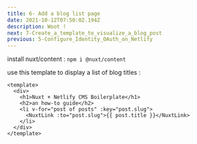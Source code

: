 ```yaml
---
title: 6- Add a blog list page
date: 2021-10-12T07:50:02.194Z
description: Woot !
next: 7-Create_a_template_to_visualize_a_blog_post
previous: 5-Configure_Identity_OAuth_on_Netlify
---
```


install nuxt/content :
`npm i @nuxt/content`

use this template to display a list of blog titles :

```
<template>
  <div>
    <h1>Nuxt + Netlify CMS Boilerplate</h1>
    <h2>an how-to guide</h2>
    <li v-for="post of posts" :key="post.slug">
      <NuxtLink :to="post.slug">{{ post.title }}</NuxtLink>
    </li>
  </div>
</template>
```

